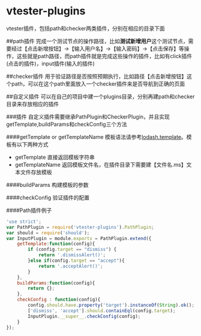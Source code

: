 # vtester-plugins

vtester插件，包括path和checker两类插件，分别在相应的目录下面

##path插件
完成一个测试节点的操作路径，比如**测试新增用户**这个测试节点，需要经过【点击新增按钮】->【输入用户名】->【输入密码】->【点击保存】等操作，这些就是path路径，而path插件就是完成这些操作的插件，比如有click插件(点击的插件)，input插件(输入的插件)

##checker插件
用于验证路径是否按照预期执行，比如路径【点击新增按钮】这个path，可以在这个path里面放入一个checker插件来是否导航到正确的页面

##自定义插件
可以在自己的项目中建一个plugins目录，分别再建path和checker目录来存放相应的插件

###插件
自定义插件需要继承PathPlugin和CheckerPlugin，并且实现getTemplate,buildParams和checkConfig三个方法

####getTemplate or getTemplateName
模板语法请参考[lodash.template](https://lodash.com/docs/4.17.4#template)。模板有以下两种方式

- getTemplate 直接返回模板字符串
- getTemplateName 返回模板文件名，在插件目录下需要建【文件名.ms】文本文件存放模板

####buildParams
构建模板的参数

####checkConfig
验证插件的配置

####Path插件例子

```javascript
'use strict';
var PathPlugin = require('vtester-plugins').PathPlugin;
var should = require('should');
var InputPlugin = module.exports = PathPlugin.extend({
	getTemplate:function(config){
		if (config.target == "dismiss") {
            return '.dismissAlert()';
		}else if(config.target == "accept"){
            return '.acceptAlert()';
		}
	},
	buildParams:function(config){
		return {};
	},
    checkConfig : function(config){
        config.should.have.property('target').instanceOf(String).ok();
        ['dismiss', 'accept'].should.containEql(config.target);
        InputPlugin.__super__.checkConfig(config);
    }
});
```